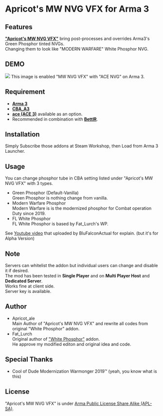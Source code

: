 # Apricot's MW NVG VFX for Arma 3

## Features
[**"Apricot's MW NVG VFX"**](https://steamcommunity.com/sharedfiles/filedetails/?id=1908374667) bring post-processes and overrides Arma3's Green Phosphor tinted NVGs.  
Changing them to look like "MODERN WARFARE" White Phosphor NVG.

## DEMO
 
![](https://steamuserimages-a.akamaihd.net/ugc/998053045174517876/924538BB69FF798A04B83271905E5AFB7C7B82D5/)
This image is enabled "MW NVG VFX" with "ACE NVG" on Arma 3.

## Requirement

* [**Arma 3**](https://store.steampowered.com/app/107410/Arma_3/)
* [**CBA_A3**](https://steamcommunity.com/workshop/filedetails/?id=450814997)
* [**ace (ACE 3)**](https://steamcommunity.com/workshop/filedetails/?id=463939057) available as an option.
* Recommended in combination with [**BettIR**](https://steamcommunity.com/sharedfiles/filedetails/?id=2260572637).

## Installation

Simply Subscribe those addons at Steam Workshop, then Load from Arma 3 Launcher.

## Usage

You can change phosphor tube in CBA setting listed under "Apricot's MW NVG VFX" with 3 types.  
* Green Phosphor (Default-Vanilla)  
Green Phosphor is nothing change from vanilla.
* Modern Warfare Phosphor  
Modern Warfare is is the modernized phosphor for Combat operation Duty since 2019. 
* FL White Phosphor  
FL White Phosphor is based by Fat_Lurch's WP.  
  
See [Youtube video](https://www.youtube.com/watch?v=TKvn5cqhjD4) that uploaded by BluFalconActual for explain. (but it's for Alpha Version)

## Note

Servers can whitelist the addon but individual users can change and disable it if desired.  
The mod has been tested in **Single Player** and on **Multi Player Host** and **Dedicated Server**.  
Works fine at client side.  
Server key is available.  

## Author

* Apricot_ale  
Main Author of "Apricot's MW NVG VFX" and rewrite all codes from original "White Phosphor" addon.
* Fat_Lurch  
Original author of ["White Phosphor"](https://steamcommunity.com/sharedfiles/filedetails/?id=1792394837) addon.  
He approve my modified editon and original idea and code.

## Special Thanks

* Cool of Dude Modernization Warmonger 2019™
(yeah, you know what is this)

## License
 
"Apricot's MW NVG VFX" is under [Arma Public License Share Alike (APL-SA)](https://www.bohemia.net/community/licenses/arma-public-license-share-alike).
